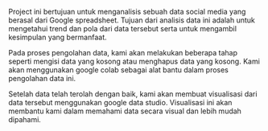 Project ini bertujuan untuk menganalisis sebuah data social media yang berasal dari Google spreadsheet. Tujuan dari analisis data ini adalah untuk mengetahui trend dan pola dari data tersebut serta untuk mengambil kesimpulan yang bermanfaat.

Pada proses pengolahan data, kami akan melakukan beberapa tahap seperti mengisi data yang kosong atau menghapus data yang kosong. Kami akan menggunakan google colab sebagai alat bantu dalam proses pengolahan data ini.

Setelah data telah terolah dengan baik, kami akan membuat visualisasi dari data tersebut menggunakan google data studio. Visualisasi ini akan membantu kami dalam memahami data secara visual dan lebih mudah dipahami.
